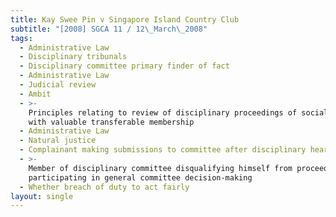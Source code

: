 ```yaml
---
title: Kay Swee Pin v Singapore Island Country Club
subtitle: "[2008] SGCA 11 / 12\_March\_2008"
tags:
  - Administrative Law
  - Disciplinary tribunals
  - Disciplinary committee primary finder of fact
  - Administrative Law
  - Judicial review
  - Ambit
  - >-
    Principles relating to review of disciplinary proceedings of social club
    with valuable transferable membership
  - Administrative Law
  - Natural justice
  - Complainant making submissions to committee after disciplinary hearing
  - >-
    Member of disciplinary committee disqualifying himself from proceedings but
    participating in general committee decision-making
  - Whether breach of duty to act fairly
layout: single
---
```


